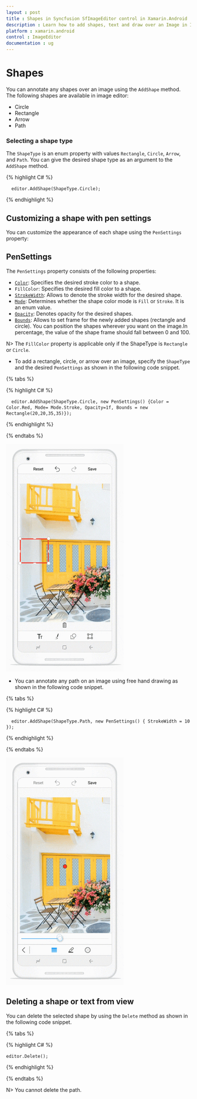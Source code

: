 ```yaml
---
layout : post
title : Shapes in Syncfusion SfImageEditor control in Xamarin.Android
description : Learn how to add shapes, text and draw over an Image in ImageEditor for Xamarin.Android
platform : xamarin.android
control : ImageEditor
documentation : ug
---
```


# Shapes

You can annotate any shapes over an image using the `AddShape` method. The following shapes are available in image editor:

* Circle
* Rectangle
* Arrow
* Path

### Selecting a shape type

The `ShapeType` is an enum property with values `Rectangle`, `Circle`, `Arrow`, and `Path`. You can give the desired shape type as an argument to the `AddShape` method.

{% highlight C# %}

      editor.AddShape(ShapeType.Circle);

{% endhighlight %}

## Customizing a shape with pen settings

You can customize the appearance of each shape using the `PenSettings` property:

## PenSettings

The `PenSettings` property consists of the following properties:

* [`Color`](https://help.syncfusion.com/cr/xamarin-android/Syncfusion.SfImageEditor.Android.PenSettings.html#Syncfusion_SfImageEditor_Android_PenSettings_Color): Specifies the desired stroke color to a shape.
* `FillColor`: Specifies the desired fill color to a shape.
* [`StrokeWidth`](https://help.syncfusion.com/cr/xamarin-android/Syncfusion.SfImageEditor.Android.PenSettings.html#Syncfusion_SfImageEditor_Android_PenSettings_StrokeWidth): Allows to denote the stroke width for the desired shape.
* [`Mode`](https://help.syncfusion.com/cr/xamarin-android/Syncfusion.SfImageEditor.Android.PenSettings.html#Syncfusion_SfImageEditor_Android_PenSettings_Mode): Determines whether the shape color mode is `Fill` or `Stroke`. It is an enum value.
* [`Opacity`](https://help.syncfusion.com/cr/xamarin-android/Syncfusion.SfImageEditor.Android.PenSettings.html#Syncfusion_SfImageEditor_Android_PenSettings_Opacity): Denotes opacity for the desired shapes.
* [`Bounds`](https://help.syncfusion.com/cr/xamarin-android/Syncfusion.SfImageEditor.Android.PenSettings.html#Syncfusion_SfImageEditor_Android_PenSettings_Bounds): Allows to set frame for the newly added shapes (rectangle and circle). You can position the shapes wherever you want on the image.In percentage, the value of the shape frame should fall between 0 and 100.

N> The `FillColor` property is applicable only if the ShapeType is `Rectangle` or `Circle`.

* To add a rectangle, circle, or arrow over an image, specify the `ShapeType` and the desired `PenSettings` as shown in the following code snippet.

{% tabs %}

{% highlight C# %}

      editor.AddShape(ShapeType.Circle, new PenSettings() {Color = Color.Red, Mode= Mode.Stroke, Opacity=1f, Bounds = new Rectangle(20,20,35,35)});

{% endhighlight %}

{% endtabs %}

![SfImageEditor](ImageEditor_images/Shapes.gif)

* You can annotate any path on an image using free hand drawing as shown in the following code snippet.

{% tabs %}

{% highlight C# %}

      editor.AddShape(ShapeType.Path, new PenSettings() { StrokeWidth = 10 });

{% endhighlight %}

{% endtabs %}

![SfImageEditor](ImageEditor_images/path.gif)

## Deleting a shape or text from view

You can delete the selected shape by using the `Delete` method as shown in the following code snippet.


{% tabs %}

{% highlight C# %}

    editor.Delete();

{% endhighlight %}

{% endtabs %}

N> You cannot delete the path.
